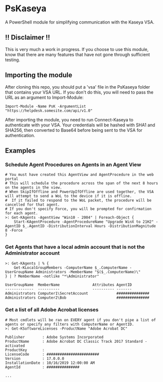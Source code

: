 # PsKaseya
A PowerShell module for simplifying communication with the Kaseya VSA.

## !! Disclaimer !!
This is very much a work in progress. If you choose to use this module, know that there are many features that have not gone through sufficient testing.

## Importing the module
After cloning this repo, you should put a 'vsa' file in the PsKaseya folder that contains your VSA URL. If you don't do this, you will need to pass the URL as an argument to Import-Module:

    Import-Module -Name PsK -ArgumentList "https://helpdesk.somesite.com/api/v1.0"

After importing the module, you need to run Connect-Kaseya to authenticate with your VSA.
Your credentials will be hashed with SHA1 and SHA256, then converted to Base64 before being sent to the VSA for authentication.

## Examples

### Schedule Agent Procedures on Agents in an Agent View
    # You must have created this AgentView and AgentProcedure in the web portal
    # This will schedule the procedure across the span of the next 8 hours on the agents in the view.
    # When SkipIfOffline and PowerUpIfOffline are used together, the VSA will attempt to send a WoL to the device if it is offline.
    #  If it failed to respond to the WoL packet, the procedure will be cancelled for that agent. 
    # If you don't specify Force, you will be prompted for confirmation for each agent.
    >: Get-KAgents -AgentView "Win10 - 2004" | Foreach-Object {
        Start-KAgentProcedure -AgentProcedureName "Upgrade WinX to 21H2" -AgentID $_.AgentID -DistributionInterval Hours -DistributionMagnitude 8 -Force
    }


### Get Agents that have a local admin account that is not the Administrator account
    >: Get-KAgents | % {
        Get-KLocalGroupMembers -ComputerName $_.ComputerName -UserGroupName Administrators -MemberName "$($_.ComputerName)\" 
    } | ? MemberName -notlike "*\Administrator"

    UserGroupName  MemberName               Attributes AgentID
    -------------  ----------               ---------- -------
    Administrators Computer1\SecretAccount             ###############
    Administrators Computer2\Bob                       ###############


### Get a list of all Adobe Acrobat licenses 

    # Most cmdlets will be ran on EVERY agent if you don't pipe a list of agents or specify any filters with ComputerName or AgentID.
    >: Get-KSoftwareLicenses -ProductName "Adobe Acrobat DC"

    Publisher        : Adobe Systems Incorporated
    ProductName      : Adobe Acrobat DC Classic Track 2017 Standard - activated
    ProductKey       : 
    LicenseCode      : ########################
    Version          : 17.0.0.0
    InstallationDate : 10/16/2019 12:00:00 AM
    AgentId          : ###############

    ...

